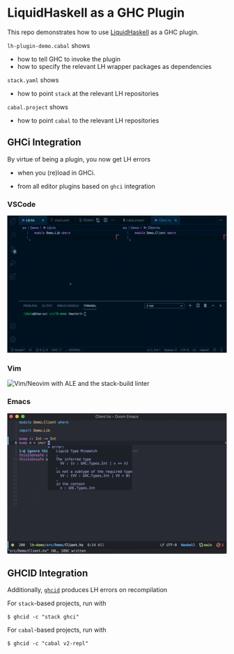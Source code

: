 # LiquidHaskell as a GHC Plugin

This repo demonstrates how to use [LiquidHaskell](https://github.com/ucsd-progsys/liquidhaskell) as a GHC plugin.

`lh-plugin-demo.cabal` shows 

- how to tell GHC to invoke the plugin
- how to specify the relevant LH wrapper packages as dependencies

`stack.yaml` shows

- how to point `stack` at the relevant LH repositories

`cabal.project` shows

- how to point `cabal` to the relevant LH repositories

## GHCi Integration

By virtue of being a plugin, you now get LH errors 

- when you (re)load in GHCi. 

- from all editor plugins based on `ghci` integration

### VSCode 

![VS Code](vscode.gif)

### Vim

![Vim/Neovim with `ALE` and the `stack-build` linter](nvim.png)

### Emacs

![TBD: Emacs](emacs.png)

## GHCID Integration

Additionally, [`ghcid`](https://github.com/ndmitchell/ghcid) produces LH errors on recompilation 

For `stack`-based projects, run with 

```
$ ghcid -c "stack ghci"
```

For `cabal`-based projects, run with 

```
$ ghcid -c "cabal v2-repl"
```


